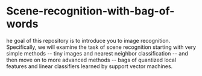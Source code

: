 # Scene-recognition-with-bag-of-words
he goal of this repository is to introduce you to image recognition. Specifically, we will examine the task of scene recognition starting with very simple methods -- tiny images and nearest neighbor classification -- and then move on to more advanced methods -- bags of quantized local features and linear classifiers learned by support vector machines.
